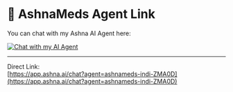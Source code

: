# 🔗 AshnaMeds Agent Link  

You can chat with my Ashna AI Agent here:  

[![Chat with my AI Agent](https://img.shields.io/badge/Chat%20Now%20🤖-Click%20Here-brightgreen)](https://app.ashna.ai/chat?agent=ashnameds-indi-ZMA0D)

---

Direct Link:  
[https://app.ashna.ai/chat?agent=ashnameds-indi-ZMA0D](https://app.ashna.ai/chat?agent=ashnameds-indi-ZMA0D)
